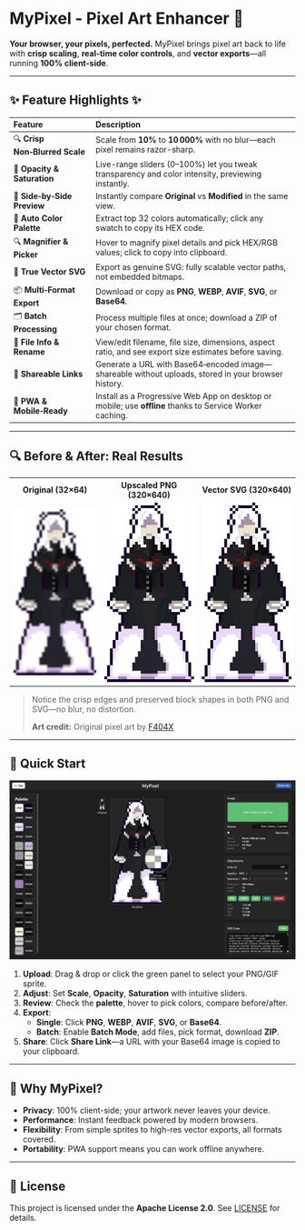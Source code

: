 # MyPixel - Pixel Art Enhancer 🎨


**Your browser, your pixels, perfected.** MyPixel brings pixel art back to life with **crisp scaling**, **real-time color controls**, and **vector exports**—all running **100% client-side**.

---

## ✨ Feature Highlights ✨

| Feature                                 | Description                                                                                              |
|:----------------------------------------|:----------------------------------------------------------------------------------------------------------|
| 🔍 **Crisp Non‑Blurred Scale**           | Scale from **10%** to **10 000%** with no blur—each pixel remains razor-sharp.                            |
| 🌈 **Opacity & Saturation**              | Live-range sliders (0–100%) let you tweak transparency and color intensity, previewing instantly.         |
| 👀 **Side‑by‑Side Preview**              | Instantly compare **Original** vs **Modified** in the same view.                                          |
| 🎨 **Auto Color Palette**                | Extract top 32 colors automatically; click any swatch to copy its HEX code.                               |
| 🔍 **Magnifier & Picker**                | Hover to magnify pixel details and pick HEX/RGB values; click to copy into clipboard.                    |
| 📐 **True Vector SVG**                   | Export as genuine SVG: fully scalable vector paths, not embedded bitmaps.                                 |
| 📦 **Multi‑Format Export**               | Download or copy as **PNG**, **WEBP**, **AVIF**, **SVG**, or **Base64**.                                  |
| 🗂️ **Batch Processing**                  | Process multiple files at once; download a ZIP of your chosen format.                                     |
| 📝 **File Info & Rename**                | View/edit filename, file size, dimensions, aspect ratio, and see export size estimates before saving.    |
| 🔗 **Shareable Links**                   | Generate a URL with Base64‑encoded image—shareable without uploads, stored in your browser history.       |
| 📱 **PWA & Mobile‑Ready**                | Install as a Progressive Web App on desktop or mobile; use **offline** thanks to Service Worker caching.  |

---

## 🔍 Before & After: Real Results

<table>
  <tr>
    <th>Original (32×64)</th>
    <th>Upscaled PNG (320×640)</th>
    <th>Vector SVG (320×640)</th>
  </tr>
  <tr>
    <td align="center">
      <img src="demo/original.png" alt="Original Pixel Art" width="320" />
    </td>
    <td align="center">
      <img src="demo/modified.png" alt="Upscaled Pixel Art (PNG)" width="320" />
    </td>
    <td align="center">
      <img src="demo/modified.svg" alt="Upscaled Pixel Art (SVG)" width="320" />
    </td>
  </tr>
</table>

> Notice the crisp edges and preserved block shapes in both PNG and SVG—no blur, no distortion.
>
> **Art credit:** Original pixel art by [F404X](https://github.com/F404X)
---

## 🚀 Quick Start

<p align="center">
  <img src="/screenshots/desktop-screenshot.jpg" alt="Desktop Screenshot" width="1000" />
</p>

1. **Upload**: Drag & drop or click the green panel to select your PNG/GIF sprite.
2. **Adjust**: Set **Scale**, **Opacity**, **Saturation** with intuitive sliders.
3. **Review**: Check the **palette**, hover to pick colors, compare before/after.
4. **Export**:
   - **Single**: Click **PNG**, **WEBP**, **AVIF**, **SVG**, or **Base64**.
   - **Batch**: Enable **Batch Mode**, add files, pick format, download **ZIP**.
5. **Share**: Click **Share Link**—a URL with your Base64 image is copied to your clipboard.

---

## 🎁 Why MyPixel?

- **Privacy**: 100% client-side; your artwork never leaves your device.
- **Performance**: Instant feedback powered by modern browsers.
- **Flexibility**: From simple sprites to high-res vector exports, all formats covered.
- **Portability**: PWA support means you can work offline anywhere.

---

## 📄 License

This project is licensed under the **Apache License 2.0**. See [LICENSE](LICENSE) for details.
